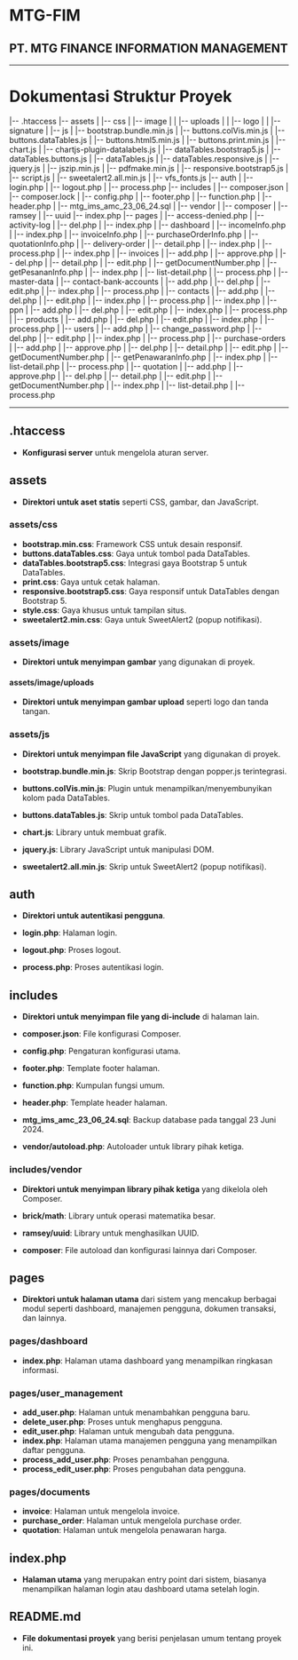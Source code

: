 # MTG-FIM

## PT. MTG FINANCE INFORMATION MANAGEMENT

---

# Dokumentasi Struktur Proyek
|-- .htaccess
|-- assets
| |-- css
| |-- image
| | |-- uploads
| | |-- logo
| | |-- signature
| |-- js
| |-- bootstrap.bundle.min.js
| |-- buttons.colVis.min.js
| |-- buttons.dataTables.js
| |-- buttons.html5.min.js
| |-- buttons.print.min.js
| |-- chart.js
| |-- chartjs-plugin-datalabels.js
| |-- dataTables.bootstrap5.js
| |-- dataTables.buttons.js
| |-- dataTables.js
| |-- dataTables.responsive.js
| |-- jquery.js
| |-- jszip.min.js
| |-- pdfmake.min.js
| |-- responsive.bootstrap5.js
| |-- script.js
| |-- sweetalert2.all.min.js
| |-- vfs_fonts.js
|-- auth
| |-- login.php
| |-- logout.php
| |-- process.php
|-- includes
| |-- composer.json
| |-- composer.lock
| |-- config.php
| |-- footer.php
| |-- function.php
| |-- header.php
| |-- mtg_ims_amc_23_06_24.sql
| |-- vendor
| |-- composer
| |-- ramsey
| |-- uuid
|-- index.php
|-- pages
| |-- access-denied.php
| |-- activity-log
| |-- del.php
| |-- index.php
| |-- dashboard
| |-- incomeInfo.php
| |-- index.php
| |-- invoiceInfo.php
| |-- purchaseOrderInfo.php
| |-- quotationInfo.php
| |-- delivery-order
| |-- detail.php
| |-- index.php
| |-- process.php
| |-- index.php
| |-- invoices
| |-- add.php
| |-- approve.php
| |-- del.php
| |-- detail.php
| |-- edit.php
| |-- getDocumentNumber.php
| |-- getPesananInfo.php
| |-- index.php
| |-- list-detail.php
| |-- process.php
| |-- master-data
| |-- contact-bank-accounts
| |-- add.php
| |-- del.php
| |-- edit.php
| |-- index.php
| |-- process.php
| |-- contacts
| |-- add.php
| |-- del.php
| |-- edit.php
| |-- index.php
| |-- process.php
| |-- index.php
| |-- ppn
| |-- add.php
| |-- del.php
| |-- edit.php
| |-- index.php
| |-- process.php
| |-- products
| |-- add.php
| |-- del.php
| |-- edit.php
| |-- index.php
| |-- process.php
| |-- users
| |-- add.php
| |-- change_password.php
| |-- del.php
| |-- edit.php
| |-- index.php
| |-- process.php
| |-- purchase-orders
| |-- add.php
| |-- approve.php
| |-- del.php
| |-- detail.php
| |-- edit.php
| |-- getDocumentNumber.php
| |-- getPenawaranInfo.php
| |-- index.php
| |-- list-detail.php
| |-- process.php
| |-- quotation
| |-- add.php
| |-- approve.php
| |-- del.php
| |-- detail.php
| |-- edit.php
| |-- getDocumentNumber.php
| |-- index.php
| |-- list-detail.php
| |-- process.php


---

## .htaccess

- **Konfigurasi server** untuk mengelola aturan server.

## assets

- **Direktori untuk aset statis** seperti CSS, gambar, dan JavaScript.

### assets/css

- **bootstrap.min.css**: Framework CSS untuk desain responsif.
- **buttons.dataTables.css**: Gaya untuk tombol pada DataTables.
- **dataTables.bootstrap5.css**: Integrasi gaya Bootstrap 5 untuk DataTables.
- **print.css**: Gaya untuk cetak halaman.
- **responsive.bootstrap5.css**: Gaya responsif untuk DataTables dengan Bootstrap 5.
- **style.css**: Gaya khusus untuk tampilan situs.
- **sweetalert2.min.css**: Gaya untuk SweetAlert2 (popup notifikasi).

### assets/image

- **Direktori untuk menyimpan gambar** yang digunakan di proyek.

#### assets/image/uploads

- **Direktori untuk menyimpan gambar upload** seperti logo dan tanda tangan.

### assets/js

- **Direktori untuk menyimpan file JavaScript** yang digunakan di proyek.

- **bootstrap.bundle.min.js**: Skrip Bootstrap dengan popper.js terintegrasi.
- **buttons.colVis.min.js**: Plugin untuk menampilkan/menyembunyikan kolom pada DataTables.
- **buttons.dataTables.js**: Skrip untuk tombol pada DataTables.
- **chart.js**: Library untuk membuat grafik.
- **jquery.js**: Library JavaScript untuk manipulasi DOM.
- **sweetalert2.all.min.js**: Skrip untuk SweetAlert2 (popup notifikasi).

## auth

- **Direktori untuk autentikasi pengguna**.

- **login.php**: Halaman login.
- **logout.php**: Proses logout.
- **process.php**: Proses autentikasi login.

## includes

- **Direktori untuk menyimpan file yang di-include** di halaman lain.

- **composer.json**: File konfigurasi Composer.
- **config.php**: Pengaturan konfigurasi utama.
- **footer.php**: Template footer halaman.
- **function.php**: Kumpulan fungsi umum.
- **header.php**: Template header halaman.
- **mtg_ims_amc_23_06_24.sql**: Backup database pada tanggal 23 Juni 2024.
- **vendor/autoload.php**: Autoloader untuk library pihak ketiga.

### includes/vendor

- **Direktori untuk menyimpan library pihak ketiga** yang dikelola oleh Composer.

- **brick/math**: Library untuk operasi matematika besar.
- **ramsey/uuid**: Library untuk menghasilkan UUID.
- **composer**: File autoload dan konfigurasi lainnya dari Composer.

## pages

- **Direktori untuk halaman utama** dari sistem yang mencakup berbagai modul seperti dashboard, manajemen pengguna, dokumen transaksi, dan lainnya.

### pages/dashboard

- **index.php**: Halaman utama dashboard yang menampilkan ringkasan informasi.

### pages/user_management

- **add_user.php**: Halaman untuk menambahkan pengguna baru.
- **delete_user.php**: Proses untuk menghapus pengguna.
- **edit_user.php**: Halaman untuk mengubah data pengguna.
- **index.php**: Halaman utama manajemen pengguna yang menampilkan daftar pengguna.
- **process_add_user.php**: Proses penambahan pengguna.
- **process_edit_user.php**: Proses pengubahan data pengguna.

### pages/documents

- **invoice**: Halaman untuk mengelola invoice.
- **purchase_order**: Halaman untuk mengelola purchase order.
- **quotation**: Halaman untuk mengelola penawaran harga.

## index.php

- **Halaman utama** yang merupakan entry point dari sistem, biasanya menampilkan halaman login atau dashboard utama setelah login.

## README.md

- **File dokumentasi proyek** yang berisi penjelasan umum tentang proyek ini.

